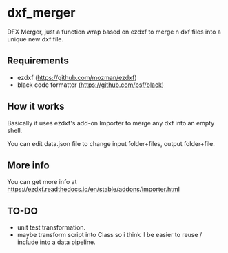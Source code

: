# dxf_merger

DFX Merger, just a function wrap based on ezdxf to merge n dxf files into a unique new dxf file.

## Requirements

- ezdxf (https://github.com/mozman/ezdxf)
- black code formatter (https://github.com/psf/black)

## How it works

Basically it uses ezdxf's add-on Importer to merge any dxf into an empty shell.

You can edit data.json file to change input folder+files, output folder+file.

## More info

You can get more info at https://ezdxf.readthedocs.io/en/stable/addons/importer.html

## TO-DO

- unit test transformation.
- maybe transform script into Class so i think ll be easier to reuse / include into a data pipeline.